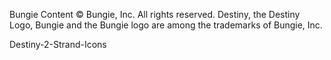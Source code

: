 Bungie Content © Bungie, Inc. All rights reserved. Destiny, the Destiny Logo, Bungie and the Bungie logo are among the trademarks of Bungie, Inc.

 Destiny-2-Strand-Icons
